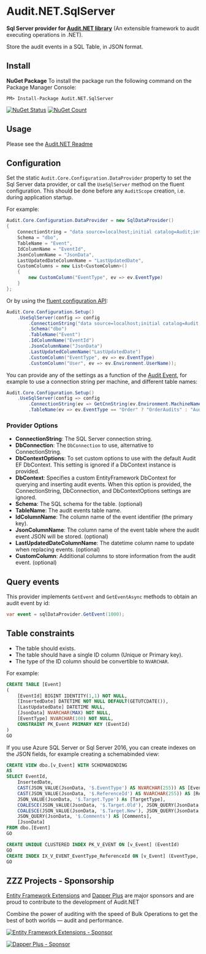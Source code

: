 # Audit.NET.SqlServer
**Sql Server provider for [Audit.NET library](https://github.com/thepirat000/Audit.NET)** (An extensible framework to audit executing operations in .NET).

Store the audit events in a SQL Table, in JSON format.

## Install

**NuGet Package** 
To install the package run the following command on the Package Manager Console:

```
PM> Install-Package Audit.NET.SqlServer
```

[![NuGet Status](https://img.shields.io/nuget/v/Audit.NET.SqlServer.svg?style=flat)](https://www.nuget.org/packages/Audit.NET.SqlServer/)
[![NuGet Count](https://img.shields.io/nuget/dt/Audit.NET.SqlServer.svg)](https://www.nuget.org/packages/Audit.NET.SqlServer/)

## Usage
Please see the [Audit.NET Readme](https://github.com/thepirat000/Audit.NET#usage)

## Configuration
Set the static `Audit.Core.Configuration.DataProvider` property to set the Sql Server data provider, or call the `UseSqlServer` method on the fluent configuration. This should be done before any `AuditScope` creation, i.e. during application startup.

For example:
```c#
Audit.Core.Configuration.DataProvider = new SqlDataProvider()
{
    ConnectionString = "data source=localhost;initial catalog=Audit;integrated security=true;",
    Schema = "dbo",
    TableName = "Event",
    IdColumnName = "EventId",
    JsonColumnName = "JsonData",
    LastUpdatedDateColumnName = "LastUpdatedDate",
    CustomColumns = new List<CustomColumn>()
    {
        new CustomColumn("EventType", ev => ev.EventType)
    }
};
```

Or by using the [fluent configuration API](https://github.com/thepirat000/Audit.NET#configuration-fluent-api):
```c#
Audit.Core.Configuration.Setup()
    .UseSqlServer(config => config
        .ConnectionString("data source=localhost;initial catalog=Audit;integrated security=true;")
        .Schema("dbo")
        .TableName("Event")
        .IdColumnName("EventId")
        .JsonColumnName("JsonData")
        .LastUpdatedColumnName("LastUpdatedDate")
        .CustomColumn("EventType", ev => ev.EventType)        
        .CustomColumn("User", ev => ev.Environment.UserName));
```

You can provide any of the settings as a function of the [Audit Event](https://github.com/thepirat000/Audit.NET#usage), 
for example to use a connection string per machine, and different table names:

```c#
Audit.Core.Configuration.Setup()
    .UseSqlServer(config => config
        .ConnectionString(ev => GetCnnString(ev.Environment.MachineName))
        .TableName(ev => ev.EventType == "Order" ? "OrderAudits" : "Audits"));
```


### Provider Options

- **ConnectionString**: The SQL Server connection string.
- **DbConnection**: The `DbConnection` to use, alternative to ConnectionString.
- **DbContextOptions**: To set custom options to use with the default Audit EF DbContext. This setting is ignored if a DbContext instance is provided.
- **DbContext**: Specifies a custom EntityFramework DbContext for querying and inserting audit events. When this option is provided, the ConnectionString, DbConnection, and DbContextOptions settings are ignored.
- **Schema**: The SQL schema for the table. (optional)
- **TableName**: The audit events table name.
- **IdColumnName**: The column name of the event identifier (the primary key).
- **JsonColumnName**: The column name of the event table where the audit event JSON will be stored. (optional)
- **LastUpdatedDateColumnName**: The datetime column name to update when replacing events. (optional)
- **CustomColumn**: Additional columns to store information from the audit event. (optional)

## Query events

This provider implements `GetEvent` and `GetEventAsync` methods to obtain an audit event by id:

```c#
var event = sqlDataProvider.GetEvent(1000);
```

## Table constraints

- The table should exists. 
- The table should have a single ID column (Unique or Primary key).
- The type of the ID column should be convertible to `NVARCHAR`.

For example:
```SQL
CREATE TABLE [Event]
(
    [EventId] BIGINT IDENTITY(1,1) NOT NULL,
    [InsertedDate] DATETIME NOT NULL DEFAULT(GETUTCDATE()),
    [LastUpdatedDate] DATETIME NULL,
    [JsonData] NVARCHAR(MAX) NOT NULL,
    [EventType] NVARCHAR(100) NOT NULL,
    CONSTRAINT PK_Event PRIMARY KEY (EventId)
)
GO
```

If you use Azure SQL Server or Sql Server 2016, you can create indexes on the JSON fields, for example creating a schemabinded view:

```SQL
CREATE VIEW dbo.[v_Event] WITH SCHEMABINDING
AS
SELECT EventId, 
    InsertedDate,
    CAST(JSON_VALUE(JsonData, '$.EventType') AS NVARCHAR(255)) AS [EventType],
    CAST(JSON_VALUE(JsonData, '$.ReferenceId') AS NVARCHAR(255)) AS [ReferenceId],
    JSON_VALUE(JsonData, '$.Target.Type') As [TargetType],
    COALESCE(JSON_VALUE(JsonData, '$.Target.Old'), JSON_QUERY(JsonData, '$.Target.Old')) AS [TargetOld],
    COALESCE(JSON_VALUE(JsonData, '$.Target.New'), JSON_QUERY(JsonData, '$.Target.New')) AS [TargetNew],
    JSON_QUERY(JsonData, '$.Comments') AS [Comments],
    [JsonData]
FROM dbo.[Event]
GO

CREATE UNIQUE CLUSTERED INDEX PK_V_EVENT ON [v_Event] (EventId)
GO
CREATE INDEX IX_V_EVENT_EventType_ReferenceId ON [v_Event] (EventType, ReferenceId)
GO
```

## ZZZ Projects - Sponsorship

[Entity Framework Extensions](https://entityframework-extensions.net/) and [Dapper Plus](https://dapper-plus.net/) are major sponsors and are proud to contribute to the development of Audit.NET

Combine the power of auditing with the speed of Bulk Operations to get the best of both worlds — audit and performance.

[![Entity Framework Extensions - Sponsor](https://raw.githubusercontent.com/thepirat000/Audit.NET/master/documents/entity-framework-extensions-sponsor.png)](https://entityframework-extensions.net/bulk-insert)

[![Dapper Plus - Sponsor](https://raw.githubusercontent.com/thepirat000/Audit.NET/master/documents/dapper-plus-sponsor.png)](https://dapper-plus.net/bulk-insert)